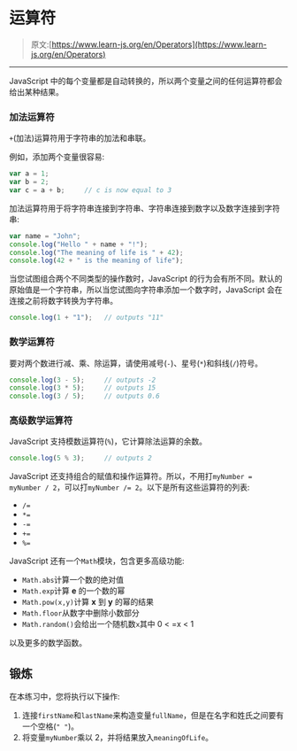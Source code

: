 # 运算符

> 原文:[https://www.learn-js.org/en/Operators](https://www.learn-js.org/en/Operators)

* * *

JavaScript 中的每个变量都是自动转换的，所以两个变量之间的任何运算符都会给出某种结果。

### 加法运算符

`+`(加法)运算符用于字符串的加法和串联。

例如，添加两个变量很容易:

```js
var a = 1;
var b = 2;
var c = a + b;     // c is now equal to 3 
```

加法运算符用于将字符串连接到字符串、字符串连接到数字以及数字连接到字符串:

```js
var name = "John";
console.log("Hello " + name + "!");
console.log("The meaning of life is " + 42);
console.log(42 + " is the meaning of life"); 
```

当您试图组合两个不同类型的操作数时，JavaScript 的行为会有所不同。默认的原始值是一个字符串，所以当您试图向字符串添加一个数字时，JavaScript 会在连接之前将数字转换为字符串。

```js
console.log(1 + "1");   // outputs "11" 
```

### 数学运算符

要对两个数进行减、乘、除运算，请使用减号(`-`)、星号(`*`)和斜线(`/`)符号。

```js
console.log(3 - 5);     // outputs -2
console.log(3 * 5);     // outputs 15
console.log(3 / 5);     // outputs 0.6 
```

### 高级数学运算符

JavaScript 支持模数运算符(`%`)，它计算除法运算的余数。

```js
console.log(5 % 3);     // outputs 2 
```

JavaScript 还支持组合的赋值和操作运算符。所以，不用打`myNumber = myNumber / 2`，可以打`myNumber /= 2`。以下是所有这些运算符的列表:

*   `/=`
*   `*=`
*   `-=`
*   `+=`
*   `%=`

JavaScript 还有一个`Math`模块，包含更多高级功能:

*   `Math.abs`计算一个数的绝对值
*   `Math.exp`计算 **e** 的一个数的幂
*   `Math.pow(x,y)`计算 **x** 到 **y** 的幂的结果
*   `Math.floor`从数字中删除小数部分
*   `Math.random()`会给出一个随机数`x`其中 0 < =x < 1

以及更多的数学函数。

## 锻炼

在本练习中，您将执行以下操作:

1.  连接`firstName`和`lastName`来构造变量`fullName`，但是在名字和姓氏之间要有一个空格(`" "`)。
2.  将变量`myNumber`乘以 2，并将结果放入`meaningOfLife`。